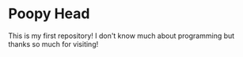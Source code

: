 # Poopy Head

This is my first repository! I don't know much about programming but thanks so much for visiting!

